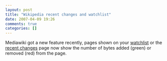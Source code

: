 ```yaml
---
layout: post
title: "Wikipedia recent changes and watchlist"
date: 2007-04-09 19:26
comments: true
categories: []
---
```

Mediawiki got a new feature recently, pages shown on your [watchlist](http://en.wikipedia.org/wiki/Special:Watchlist) or the [recent changes](http://en.wikipedia.org/wiki/Special:Recentchanges) page now show the number of bytes added (green) or removed (red) from the page.
